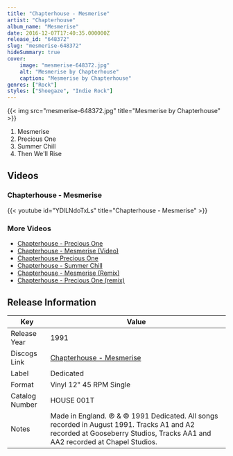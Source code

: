```yaml
---
title: "Chapterhouse - Mesmerise"
artist: "Chapterhouse"
album_name: "Mesmerise"
date: 2016-12-07T17:40:35.000000Z
release_id: "648372"
slug: "mesmerise-648372"
hideSummary: true
cover:
    image: "mesmerise-648372.jpg"
    alt: "Mesmerise by Chapterhouse"
    caption: "Mesmerise by Chapterhouse"
genres: ["Rock"]
styles: ["Shoegaze", "Indie Rock"]
---
```


{{< img src="mesmerise-648372.jpg" title="Mesmerise by Chapterhouse" >}}

<!-- section break -->

1. Mesmerise
2. Precious One
3. Summer Chill
4. Then We'll Rise

<!-- section break -->




## Videos
### Chapterhouse - Mesmerise
{{< youtube id="YDlLNdoTxLs" title="Chapterhouse - Mesmerise" >}}<br>

### More Videos

- [Chapterhouse - Precious One](https://www.youtube.com/watch?v=HW0JWRt0t1A)
- [Chapterhouse - Mesmerise (Video)](https://www.youtube.com/watch?v=Ecm0BVOt62A)
- [Chapterhouse Precious One](https://www.youtube.com/watch?v=ulC6MFx2mAM)
- [Chapterhouse - Summer Chill](https://www.youtube.com/watch?v=A434PaWxN_Q)
- [Chapterhouse - Mesmerise (Remix)](https://www.youtube.com/watch?v=USVFDiAYveM)
- [Chapterhouse - Precious One (remix)](https://www.youtube.com/watch?v=DwwaIT5K6mI)


## Release Information
|  Key           | Value                                                |
| ---------------| ---------------------------------------------------- |
| Release Year   | 1991                                   |
| Discogs Link   | [Chapterhouse - Mesmerise](https://www.discogs.com/release/648372-Chapterhouse-Mesmerise) |
| Label          | Dedicated |
| Format         | Vinyl 12" 45 RPM Single |
| Catalog Number | HOUSE 001T |
| Notes | Made in England.  ℗ & © 1991 Dedicated.  All songs recorded in August 1991. Tracks A1 and A2 recorded at Gooseberry Studios, Tracks AA1 and AA2 recorded at Chapel Studios. |